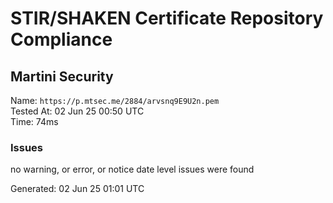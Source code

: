 # STIR/SHAKEN Certificate Repository Compliance

## Martini Security

Name: `https://p.mtsec.me/2884/arvsnq9E9U2n.pem`\
Tested At: 02 Jun 25 00:50 UTC\
Time: 74ms

### Issues

no warning, or error, or notice date level issues were found

Generated: 02 Jun 25 01:01 UTC